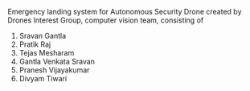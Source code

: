 Emergency landing system for Autonomous Security Drone created by Drones Interest Group, computer vision team, consisting of  

1) Sravan Gantla
2) Pratik Raj
3) Tejas Mesharam
4) Gantla Venkata Sravan
5) Pranesh Vijayakumar
6) Divyam Tiwari
